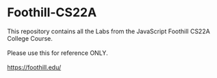 # Foothill-CS22A
This repository contains all the Labs from 
the JavaScript Foothill CS22A College Course.
<br />
<br />
Please use this for reference ONLY.
<br /><br />
https://foothill.edu/
